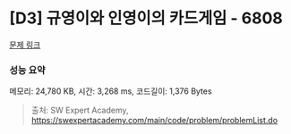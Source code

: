 # [D3] 규영이와 인영이의 카드게임 - 6808 

[문제 링크](https://swexpertacademy.com/main/code/problem/problemDetail.do?contestProbId=AWgv9va6HnkDFAW0) 

### 성능 요약

메모리: 24,780 KB, 시간: 3,268 ms, 코드길이: 1,376 Bytes



> 출처: SW Expert Academy, https://swexpertacademy.com/main/code/problem/problemList.do